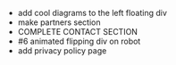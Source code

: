 <!-- - fix the mapping of faces and text -->
  <!-- - make the moving sensitivty low for the three cube -->
  <!-- - add the same design to the logo text as footer -->

- add cool diagrams to the left floating div
- make partners section
- COMPLETE CONTACT SECTION
  <!-- - read more routing for the services section -->
  <!-- - try semicirlce for the CTA section -->
  <!-- - moving border effect on the enterprise pricing -->
- #6 animated flipping div on robot
  <!-- - map get started to downloading page. For now comming soon page -->
  <!-- - map see plans button to plans section -->
- add privacy policy page
  <!-- - change font style for section heading to saiba-45 -->
  <!-- - MAKE THE NAVBAR RESPONSIVE FOR SMALLER DEVICES -->
